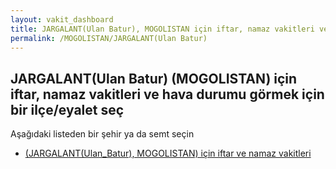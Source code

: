 ```yaml
---
layout: vakit_dashboard
title: JARGALANT(Ulan Batur), MOGOLISTAN için iftar, namaz vakitleri ve hava durumu - ilçe/eyalet seç
permalink: /MOGOLISTAN/JARGALANT(Ulan Batur)
---
```


## JARGALANT(Ulan Batur) (MOGOLISTAN) için iftar, namaz vakitleri ve hava durumu  görmek için bir ilçe/eyalet seç

Aşağıdaki listeden bir şehir ya da semt seçin

* [ (JARGALANT(Ulan_Batur), MOGOLISTAN) için iftar ve namaz vakitleri](/MOGOLISTAN/JARGALANT(Ulan_Batur)/)

<script type="text/javascript">
  var GLOBAL_COUNTRY = 'MOGOLISTAN';
  var GLOBAL_CITY = 'JARGALANT(Ulan Batur)';
  var GLOBAL_STATE = 'JARGALANT(Ulan Batur)';
</script>
